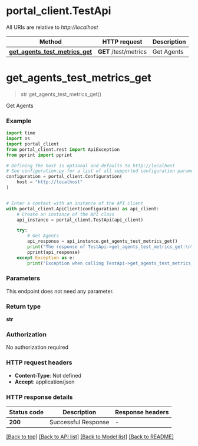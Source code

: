 # portal_client.TestApi

All URIs are relative to *http://localhost*

Method | HTTP request | Description
------------- | ------------- | -------------
[**get_agents_test_metrics_get**](TestApi.md#get_agents_test_metrics_get) | **GET** /test/metrics | Get Agents


# **get_agents_test_metrics_get**
> str get_agents_test_metrics_get()

Get Agents

### Example

```python
import time
import os
import portal_client
from portal_client.rest import ApiException
from pprint import pprint

# Defining the host is optional and defaults to http://localhost
# See configuration.py for a list of all supported configuration parameters.
configuration = portal_client.Configuration(
    host = "http://localhost"
)


# Enter a context with an instance of the API client
with portal_client.ApiClient(configuration) as api_client:
    # Create an instance of the API class
    api_instance = portal_client.TestApi(api_client)

    try:
        # Get Agents
        api_response = api_instance.get_agents_test_metrics_get()
        print("The response of TestApi->get_agents_test_metrics_get:\n")
        pprint(api_response)
    except Exception as e:
        print("Exception when calling TestApi->get_agents_test_metrics_get: %s\n" % e)
```



### Parameters
This endpoint does not need any parameter.

### Return type

**str**

### Authorization

No authorization required

### HTTP request headers

 - **Content-Type**: Not defined
 - **Accept**: application/json

### HTTP response details
| Status code | Description | Response headers |
|-------------|-------------|------------------|
**200** | Successful Response |  -  |

[[Back to top]](#) [[Back to API list]](../README.md#documentation-for-api-endpoints) [[Back to Model list]](../README.md#documentation-for-models) [[Back to README]](../README.md)

